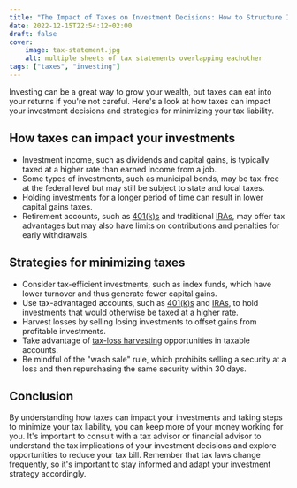 ```yaml
---
title: "The Impact of Taxes on Investment Decisions: How to Structure Investments to Minimize Tax Liability"
date: 2022-12-15T22:54:12+02:00
draft: false
cover:
    image: tax-statement.jpg
    alt: multiple sheets of tax statements overlapping eachother
tags: ["taxes", "investing"]
---
```


Investing can be a great way to grow your wealth, but taxes can eat into your returns if you're not careful. Here's a look at how taxes can impact your investment decisions and strategies for minimizing your tax liability.

## How taxes can impact your investments

- Investment income, such as dividends and capital gains, is typically taxed at a higher rate than earned income from a job.
- Some types of investments, such as municipal bonds, may be tax-free at the federal level but may still be subject to state and local taxes.
- Holding investments for a longer period of time can result in lower capital gains taxes.
- Retirement accounts, such as [401(k)s](https://en.wikipedia.org/wiki/401(k)) and traditional [IRAs](https://en.wikipedia.org/wiki/Individual_retirement_account), may offer tax advantages but may also have limits on contributions and penalties for early withdrawals.

## Strategies for minimizing taxes

- Consider tax-efficient investments, such as index funds, which have lower turnover and thus generate fewer capital gains.
- Use tax-advantaged accounts, such as [401(k)s](https://en.wikipedia.org/wiki/401(k)) and [IRAs](https://en.wikipedia.org/wiki/Individual_retirement_account), to hold investments that would otherwise be taxed at a higher rate.
- Harvest losses by selling losing investments to offset gains from profitable investments.
- Take advantage of [tax-loss harvesting](https://www.investopedia.com/terms/t/taxgainlossharvesting.asp) opportunities in taxable accounts.
- Be mindful of the "wash sale" rule, which prohibits selling a security at a loss and then repurchasing the same security within 30 days.

## Conclusion

By understanding how taxes can impact your investments and taking steps to minimize your tax liability, you can keep more of your money working for you. It's important to consult with a tax advisor or financial advisor to understand the tax implications of your investment decisions and explore opportunities to reduce your tax bill. Remember that tax laws change frequently, so it's important to stay informed and adapt your investment strategy accordingly.

